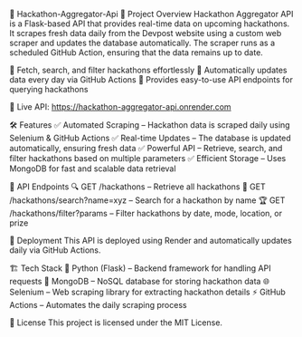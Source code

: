 🚀 Hackathon-Aggregator-Api
📌 Project Overview
Hackathon Aggregator API is a Flask-based API that provides real-time data on upcoming hackathons.
It scrapes fresh data daily from the Devpost website using a custom web scraper and updates the database automatically.
The scraper runs as a scheduled GitHub Action, ensuring that the data remains up to date.

🔹 Fetch, search, and filter hackathons effortlessly
🔹 Automatically updates data every day via GitHub Actions
🔹 Provides easy-to-use API endpoints for querying hackathons

🔗 Live API: https://hackathon-aggregator-api.onrender.com

🛠 Features
✅ Automated Scraping – Hackathon data is scraped daily using Selenium & GitHub Actions
✅ Real-time Updates – The database is updated automatically, ensuring fresh data
✅ Powerful API – Retrieve, search, and filter hackathons based on multiple parameters
✅ Efficient Storage – Uses MongoDB for fast and scalable data retrieval

📂 API Endpoints
🔍 GET /hackathons – Retrieve all hackathons
🎯 GET /hackathons/search?name=xyz – Search for a hackathon by name
🏆 GET /hackathons/filter?params – Filter hackathons by date, mode, location, or prize

🚀 Deployment
This API is deployed using Render and automatically updates daily via GitHub Actions.

🏗 Tech Stack
🐍 Python (Flask) – Backend framework for handling API requests
🍃 MongoDB – NoSQL database for storing hackathon data
🌐 Selenium – Web scraping library for extracting hackathon details
⚡ GitHub Actions – Automates the daily scraping process

📜 License
This project is licensed under the MIT License.

